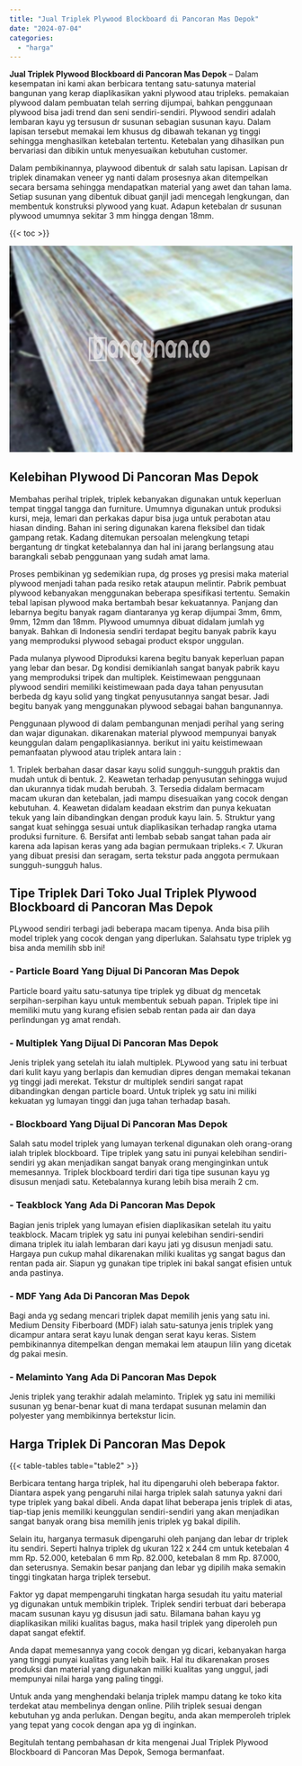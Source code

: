 ```yaml
---
title: "Jual Triplek Plywood Blockboard di Pancoran Mas Depok"
date: "2024-07-04"
categories: 
  - "harga"
---
```


**Jual Triplek Plywood Blockboard di Pancoran Mas Depok** – Dalam kesempatan ini kami akan berbicara tentang satu-satunya material bangunan yang kerap diaplikasikan yakni plywood atau tripleks. pemakaian plywood dalam pembuatan telah serring dijumpai, bahkan penggunaan plywood bisa jadi trend dan seni sendiri-sendiri. Plywood sendiri adalah lembaran kayu yg tersusun dr susunan sebagian susunan kayu. Dalam lapisan tersebut memakai lem khusus dg dibawah tekanan yg tinggi sehingga menghasilkan ketebalan tertentu. Ketebalan yang dihasilkan pun bervariasi dan dibikin untuk menyesuaikan kebutuhan customer.

Dalam pembikinannya, playwood dibentuk dr salah satu lapisan. Lapisan dr triplek dinamakan veneer yg nanti dalam prosesnya akan ditempelkan secara bersama sehingga mendapatkan material yang awet dan tahan lama. Setiap susunan yang dibentuk dibuat ganjil jadi mencegah lengkungan, dan membentuk konstruksi plywood yang kuat. Adapun ketebalan dr susunan plywood umumnya sekitar 3 mm hingga dengan 18mm.

{{< toc >}}

![Jual Triplek Plywood Blockboard di Pancoran Mas Depok](/images/jual-triplek-murah-40.png)

## Kelebihan Plywood Di Pancoran Mas Depok

Membahas perihal triplek, triplek kebanyakan digunakan untuk keperluan tempat tinggal tangga dan furniture. Umumnya digunakan untuk produksi kursi, meja, lemari dan perkakas dapur bisa juga untuk perabotan atau hiasan dinding. Bahan ini sering digunakan karena fleksibel dan tidak gampang retak. Kadang ditemukan persoalan melengkung tetapi bergantung dr tingkat ketebalannya dan hal ini jarang berlangsung atau barangkali sebab penggunaan yang sudah amat lama.

Proses pembikinan yg sedemikian rupa, dg proses yg presisi maka material plywood menjadi tahan pada resiko retak ataupun melintir. Pabrik pembuat plywood kebanyakan menggunakan beberapa spesifikasi tertentu. Semakin tebal lapisan plywood maka bertambah besar kekuatannya. Panjang dan lebarnya begitu banyak ragam diantaranya yg kerap dijumpai 3mm, 6mm, 9mm, 12mm dan 18mm. Plywood umumnya dibuat didalam jumlah yg banyak. Bahkan di Indonesia sendiri terdapat begitu banyak pabrik kayu yang memproduksi plywood sebagai product ekspor unggulan.

Pada mulanya plywood Diproduksi karena begitu banyak keperluan papan yang lebar dan besar. Dg kondisi demikianlah sangat banyak pabrik kayu yang memproduksi tripek dan multiplek. Keistimewaan penggunaan plywood sendiri memiliki keistimewaan pada daya tahan penyusutan berbeda dg kayu solid yang tingkat penyusutannya sangat besar. Jadi begitu banyak yang menggunakan plywood sebagai bahan bangunannya.

Penggunaan plywood di dalam pembangunan menjadi perihal yang sering dan wajar digunakan. dikarenakan material plywood mempunyai banyak keunggulan dalam pengaplikasiannya. berikut ini yaitu keistimewaan pemanfaatan plywood atau triplek antara lain :

1\. Triplek berbahan dasar dasar kayu solid sungguh-sungguh praktis dan mudah untuk di bentuk. 2. Keawetan terhadap penyusutan sehingga wujud dan ukurannya tidak mudah berubah. 3. Tersedia didalam bermacam macam ukuran dan ketebalan, jadi mampu disesuaikan yang cocok dengan kebutuhan. 4. Keawetan didalam keadaan ekstrim dan punya kekuatan tekuk yang lain dibandingkan dengan produk kayu lain. 5. Struktur yang sangat kuat sehingga sesuai untuk diaplikasikan terhadap rangka utama produksi furniture. 6. Bersifat anti lembab sebab sangat tahan pada air karena ada lapisan keras yang ada bagian permukaan tripleks.< 7. Ukuran yang dibuat presisi dan seragam, serta tekstur pada anggota permukaan sungguh-sungguh halus.

## Tipe Triplek Dari Toko Jual Triplek Plywood Blockboard di Pancoran Mas Depok

PLywood sendiri terbagi jadi beberapa macam tipenya. Anda bisa pilih model triplek yang cocok dengan yang diperlukan. Salahsatu type triplek yg bisa anda memilih sbb ini!

### \- Particle Board Yang Dijual Di Pancoran Mas Depok

Particle board yaitu satu-satunya tipe triplek yg dibuat dg mencetak serpihan-serpihan kayu untuk membentuk sebuah papan. Triplek tipe ini memiliki mutu yang kurang efisien sebab rentan pada air dan daya perlindungan yg amat rendah.

### \- Multiplek Yang Dijual Di Pancoran Mas Depok

Jenis triplek yang setelah itu ialah multiplek. PLywood yang satu ini terbuat dari kulit kayu yang berlapis dan kemudian dipres dengan memakai tekanan yg tinggi jadi merekat. Tekstur dr multiplek sendiri sangat rapat dibandingkan dengan particle board. Untuk triplek yg satu ini miliki kekuatan yg lumayan tinggi dan juga tahan terhadap basah.

### \- Blockboard Yang Dijual Di Pancoran Mas Depok

Salah satu model triplek yang lumayan terkenal digunakan oleh orang-orang ialah triplek blockboard. Tipe triplek yang satu ini punyai kelebihan sendiri-sendiri yg akan menjadikan sangat banyak orang menginginkan untuk memesannya. Triplek blockboard terdiri dari tiga tipe susunan kayu yg disusun menjadi satu. Ketebalannya kurang lebih bisa meraih 2 cm.

### \- Teakblock Yang Ada Di Pancoran Mas Depok

Bagian jenis triplek yang lumayan efisien diaplikasikan setelah itu yaitu teakblock. Macam triplek yg satu ini punyai kelebihan sendiri-sendiri dimana triplek itu ialah lembaran dari kayu jati yg disusun menjadi satu. Hargaya pun cukup mahal dikarenakan miliki kualitas yg sangat bagus dan rentan pada air. Siapun yg gunakan tipe triplek ini bakal sangat efisien untuk anda pastinya.

### \- MDF Yang Ada Di Pancoran Mas Depok

Bagi anda yg sedang mencari triplek dapat memilih jenis yang satu ini. Medium Density Fiberboard (MDF) ialah satu-satunya jenis triplek yang dicampur antara serat kayu lunak dengan serat kayu keras. Sistem pembikinannya ditempelkan dengan memakai lem ataupun lilin yang dicetak dg pakai mesin.

### \- Melaminto Yang Ada Di Pancoran Mas Depok

Jenis triplek yang terakhir adalah melaminto. Triplek yg satu ini memiliki susunan yg benar-benar kuat di mana terdapat susunan melamin dan polyester yang membikinnya bertekstur licin.

## Harga Triplek Di Pancoran Mas Depok

{{< table-tables table="table2" >}}

Berbicara tentang harga triplek, hal itu dipengaruhi oleh beberapa faktor. Diantara aspek yang pengaruhi nilai harga triplek salah satunya yakni dari type triplek yang bakal dibeli. Anda dapat lihat beberapa jenis triplek di atas, tiap-tiap jenis memiliki keunggulan sendiri-sendiri yang akan menjadikan sangat banyak orang bisa memilih jenis triplek yg bakal dipilih.

Selain itu, harganya termasuk dipengaruhi oleh panjang dan lebar dr triplek itu sendiri. Seperti halnya triplek dg ukuran 122 x 244 cm untuk ketebalan 4 mm Rp. 52.000, ketebalan 6 mm Rp. 82.000, ketebalan 8 mm Rp. 87.000, dan seterusnya. Semakin besar panjang dan lebar yg dipilih maka semakin tinggi tingkatan harga triplek tersebut.

Faktor yg dapat mempengaruhi tingkatan harga sesudah itu yaitu material yg digunakan untuk membikin triplek. Triplek sendiri terbuat dari beberapa macam susunan kayu yg disusun jadi satu. Bilamana bahan kayu yg diaplikasikan miliki kualitas bagus, maka hasil triplek yang diperoleh pun dapat sangat efektif.

Anda dapat memesannya yang cocok dengan yg dicari, kebanyakan harga yang tinggi punyai kualitas yang lebih baik. Hal itu dikarenakan proses produksi dan material yang digunakan miliki kualitas yang unggul, jadi mempunyai nilai harga yang paling tinggi.

Untuk anda yang menghendaki belanja triplek mampu datang ke toko kita terdekat atau membelinya dengan online. Pilih triplek sesuai dengan kebutuhan yg anda perlukan. Dengan begitu, anda akan memperoleh triplek yang tepat yang cocok dengan apa yg di inginkan.

Begitulah tentang pembahasan dr kita mengenai Jual Triplek Plywood Blockboard di Pancoran Mas Depok, Semoga bermanfaat.
